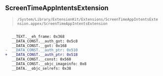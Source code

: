 ## ScreenTimeAppIntentsExtension

> `/System/Library/ExtensionKit/Extensions/ScreenTimeAppIntentsExtension.appex/ScreenTimeAppIntentsExtension`

```diff

   __TEXT.__eh_frame: 0x368
   __DATA_CONST.__auth_got: 0x5c8
   __DATA_CONST.__got: 0x168
-  __DATA_CONST.__auth_ptr: 0x510
+  __DATA_CONST.__auth_ptr: 0x518
   __DATA_CONST.__const: 0x560
   __DATA_CONST.__objc_imageinfo: 0x8
   __DATA.__objc_selrefs: 0x38

```
